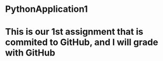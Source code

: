 # PythonApplication1
# This is our 1st assignment that is commited to GitHub, and I will grade with GitHub
